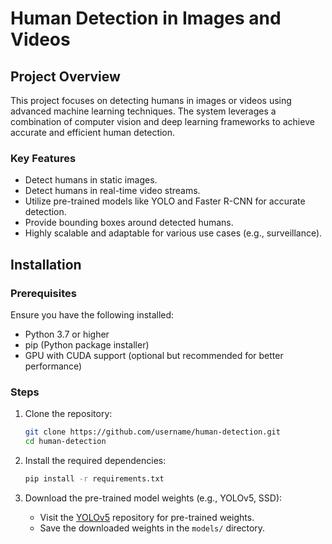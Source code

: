 # Human Detection in Images and Videos

## Project Overview
This project focuses on detecting humans in images or videos using advanced machine learning techniques. The system leverages a combination of computer vision and deep learning frameworks to achieve accurate and efficient human detection.

### Key Features
- Detect humans in static images.
- Detect humans in real-time video streams.
- Utilize pre-trained models like YOLO and Faster R-CNN for accurate detection.
- Provide bounding boxes around detected humans.
- Highly scalable and adaptable for various use cases (e.g., surveillance).

## Installation

### Prerequisites
Ensure you have the following installed:
- Python 3.7 or higher
- pip (Python package installer)
- GPU with CUDA support (optional but recommended for better performance)

### Steps
1. Clone the repository:
   ```bash
   git clone https://github.com/username/human-detection.git
   cd human-detection
   ```

2. Install the required dependencies:
   ```bash
   pip install -r requirements.txt
   ```

3. Download the pre-trained model weights (e.g., YOLOv5, SSD):
   - Visit the [YOLOv5](https://github.com/ultralytics/yolov5) repository for pre-trained weights.
   - Save the downloaded weights in the `models/` directory.




